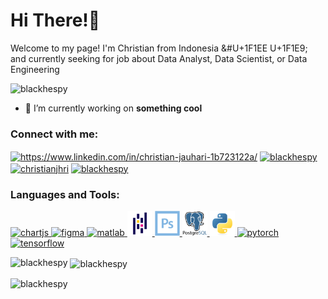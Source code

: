 <h1 align="left">Hi There!👋 </h1>
<meta charset="UTF-8">
Welcome to my page! I'm Christian from Indonesia &#U+1F1EE U+1F1E9; and currently seeking for job about Data Analyst, Data Scientist, or Data Engineering
</p>
<p align="left"> <img src="https://komarev.com/ghpvc/?username=blackhespy&label=Profile%20views&color=e5a3a3&style=flat" alt="blackhespy" /> </p>

- 🔭 I’m currently working on **something cool**

<h3 align="left">Connect with me:</h3>
<p align="left">
<a href="https://linkedin.com/in//christian-jauhari-1b723122a/" target="blank"><img align="center" src="https://raw.githubusercontent.com/rahuldkjain/github-profile-readme-generator/master/src/images/icons/Social/linked-in-alt.svg" alt="https://www.linkedin.com/in/christian-jauhari-1b723122a/" height="30" width="40" /></a>
<a href="https://kaggle.com/blackhespy" target="blank"><img align="center" src="https://raw.githubusercontent.com/rahuldkjain/github-profile-readme-generator/master/src/images/icons/Social/kaggle.svg" alt="blackhespy" height="30" width="40" /></a>
<a href="https://instagram.com/christianjhri" target="blank"><img align="center" src="https://raw.githubusercontent.com/rahuldkjain/github-profile-readme-generator/master/src/images/icons/Social/instagram.svg" alt="christianjhri" height="30" width="40" /></a>
<a href="https://www.hackerrank.com/blackhespy" target="blank"><img align="center" src="https://raw.githubusercontent.com/rahuldkjain/github-profile-readme-generator/master/src/images/icons/Social/hackerrank.svg" alt="blackhespy" height="30" width="40" /></a>
</p>

<h3 align="left">Languages and Tools:</h3>
<p align="left"> <a href="https://www.chartjs.org" target="_blank" rel="noreferrer"> <img src="https://www.chartjs.org/media/logo-title.svg" alt="chartjs" width="40" height="40"/> </a> <a href="https://www.figma.com/" target="_blank" rel="noreferrer"> <img src="https://www.vectorlogo.zone/logos/figma/figma-icon.svg" alt="figma" width="40" height="40"/> </a> <a href="https://www.mathworks.com/" target="_blank" rel="noreferrer"> <img src="https://upload.wikimedia.org/wikipedia/commons/2/21/Matlab_Logo.png" alt="matlab" width="40" height="40"/> </a> <a href="https://pandas.pydata.org/" target="_blank" rel="noreferrer"> <img src="https://raw.githubusercontent.com/devicons/devicon/2ae2a900d2f041da66e950e4d48052658d850630/icons/pandas/pandas-original.svg" alt="pandas" width="40" height="40"/> </a> <a href="https://www.photoshop.com/en" target="_blank" rel="noreferrer"> <img src="https://raw.githubusercontent.com/devicons/devicon/master/icons/photoshop/photoshop-line.svg" alt="photoshop" width="40" height="40"/> </a> <a href="https://www.postgresql.org" target="_blank" rel="noreferrer"> <img src="https://raw.githubusercontent.com/devicons/devicon/master/icons/postgresql/postgresql-original-wordmark.svg" alt="postgresql" width="40" height="40"/> </a> <a href="https://www.python.org" target="_blank" rel="noreferrer"> <img src="https://raw.githubusercontent.com/devicons/devicon/master/icons/python/python-original.svg" alt="python" width="40" height="40"/> </a> <a href="https://pytorch.org/" target="_blank" rel="noreferrer"> <img src="https://www.vectorlogo.zone/logos/pytorch/pytorch-icon.svg" alt="pytorch" width="40" height="40"/> </a> <a href="https://www.tensorflow.org" target="_blank" rel="noreferrer"> <img src="https://www.vectorlogo.zone/logos/tensorflow/tensorflow-icon.svg" alt="tensorflow" width="40" height="40"/> </a> </p>

<p><img align="left" src="https://github-readme-stats.vercel.app/api/top-langs?username=blackhespy&show_icons=true&locale=en&layout=compact" alt="blackhespy" /></p>

<p>&nbsp;<img align="center" src="https://github-readme-stats.vercel.app/api?username=blackhespy&show_icons=true&locale=en" alt="blackhespy" /></p>

<p><img align="center" src="https://github-readme-streak-stats.herokuapp.com/?user=blackhespy&" alt="blackhespy" /></p>

